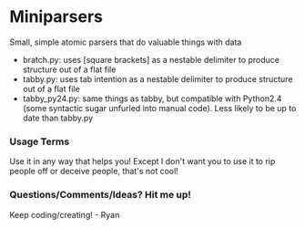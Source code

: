 # Miniparsers #

Small, simple atomic parsers that do valuable things with data

* bratch.py: uses [square brackets] as a nestable delimiter to produce structure out of a flat file
* tabby.py: uses tab intention as a nestable delimiter to produce structure out of a flat file
* tabby_py24.py: same things as tabby, but compatible with Python2.4 (some syntactic sugar unfurled into manual code).  Less likely to be up to date than tabby.py

### Usage Terms ###
Use it in any way that helps you!  Except I don't want you to use it to rip people off or deceive people, that's not cool!

### Questions/Comments/Ideas?  Hit me up! ###
Keep coding/creating! - Ryan
